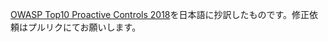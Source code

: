 [OWASP Top10 Proactive Controls 2018](https://www.owasp.org/images/b/bc/OWASP_Top_10_Proactive_Controls_V3.pdf)を日本語に抄訳したものです。修正依頼はプルリクにてお願いします。
